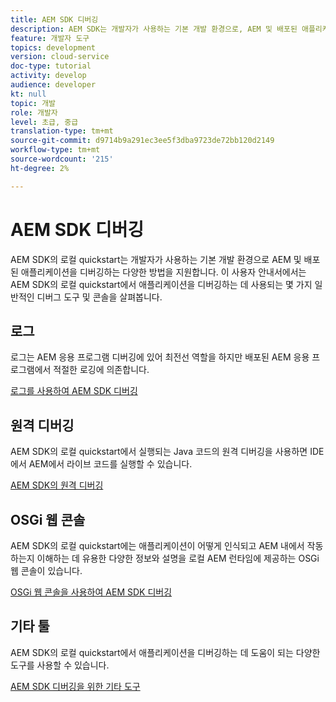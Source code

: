 ```yaml
---
title: AEM SDK 디버깅
description: AEM SDK는 개발자가 사용하는 기본 개발 환경으로, AEM 및 배포된 애플리케이션을 디버깅하는 다양한 방법을 지원합니다.
feature: 개발자 도구
topics: development
version: cloud-service
doc-type: tutorial
activity: develop
audience: developer
kt: null
topic: 개발
role: 개발자
level: 초급, 중급
translation-type: tm+mt
source-git-commit: d9714b9a291ec3ee5f3dba9723de72bb120d2149
workflow-type: tm+mt
source-wordcount: '215'
ht-degree: 2%

---
```



# AEM SDK 디버깅

AEM SDK의 로컬 quickstart는 개발자가 사용하는 기본 개발 환경으로 AEM 및 배포된 애플리케이션을 디버깅하는 다양한 방법을 지원합니다. 이 사용자 안내서에서는 AEM SDK의 로컬 quickstart에서 애플리케이션을 디버깅하는 데 사용되는 몇 가지 일반적인 디버그 도구 및 콘솔을 살펴봅니다.

## 로그

로그는 AEM 응용 프로그램 디버깅에 있어 최전선 역할을 하지만 배포된 AEM 응용 프로그램에서 적절한 로깅에 의존합니다.

[로그를 사용하여 AEM SDK 디버깅](./logs.md)

## 원격 디버깅

AEM SDK의 로컬 quickstart에서 실행되는 Java 코드의 원격 디버깅을 사용하면 IDE에서 AEM에서 라이브 코드를 실행할 수 있습니다.

[AEM SDK의 원격 디버깅](./remote-debugging.md)

## OSGi 웹 콘솔

AEM SDK의 로컬 quickstart에는 애플리케이션이 어떻게 인식되고 AEM 내에서 작동하는지 이해하는 데 유용한 다양한 정보와 설명을 로컬 AEM 런타임에 제공하는 OSGi 웹 콘솔이 있습니다.

[OSGi 웹 콘솔을 사용하여 AEM SDK 디버깅](./osgi-web-consoles.md)

## 기타 툴

AEM SDK의 로컬 quickstart에서 애플리케이션을 디버깅하는 데 도움이 되는 다양한 도구를 사용할 수 있습니다.

[AEM SDK 디버깅을 위한 기타 도구](./other-tools.md)

